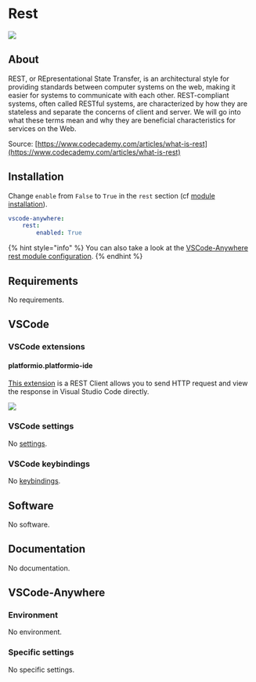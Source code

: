 # Rest

![](https://humao.gallerycdn.vsassets.io/extensions/humao/rest-client/0.24.1/1592028624802/Microsoft.VisualStudio.Services.Icons.Default)

## About

REST, or REpresentational State Transfer, is an architectural style for providing standards between computer systems on the web, making it easier for systems to communicate with each other. REST-compliant systems, often called RESTful systems, are characterized by how they are stateless and separate the concerns of client and server. We will go into what these terms mean and why they are beneficial characteristics for services on the Web.

Source: [https://www.codecademy.com/articles/what-is-rest](https://www.codecademy.com/articles/what-is-rest)

## Installation

Change `enable` from `False` to `True` in the `rest` section \(cf [module installation](../install.md)\).

```yaml
vscode-anywhere:
    rest:
        enabled: True
```

{% hint style="info" %}
You can also take a look at the [VSCode-Anywhere rest module configuration](https://github.com/gigi206/VSCode-Anywhere/blob/V2/salt/modules/rest/defaults.yaml).
{% endhint %}

## Requirements

No requirements.

## VSCode

### VSCode extensions

#### platformio.platformio-ide

[This extension](https://marketplace.visualstudio.com/items?itemName=humao.rest-client) is a REST Client allows you to send HTTP request and view the response in Visual Studio Code directly.

![](https://raw.githubusercontent.com/Huachao/vscode-restclient/master/images/usage.gif)

### VSCode settings

No [settings](https://code.visualstudio.com/docs/getstarted/settings).

### VSCode keybindings

No [keybindings](https://code.visualstudio.com/docs/getstarted/keybindings).

## Software

No software.

## Documentation

No documentation.

## VSCode-Anywhere

### Environment

No environment.

### Specific settings

No specific settings.

